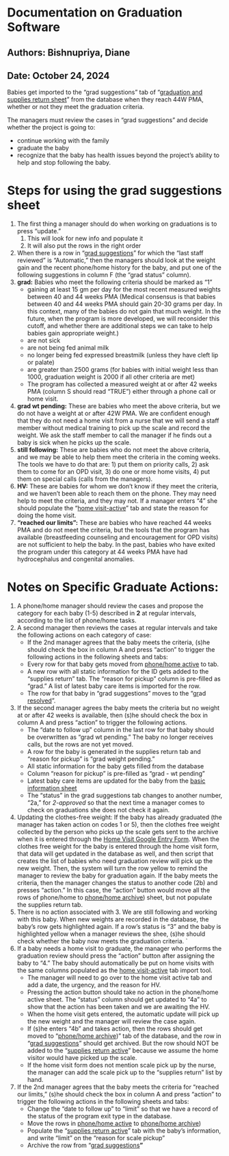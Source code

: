 # Documentation on Graduation Software

## Authors: Bishnupriya, Diane

## Date: October 24, 2024

Babies get imported to the “grad suggestions” tab of “[graduation and supplies return sheet](https://docs.google.com/spreadsheets/d/1sfHtQanFG5i4fSfgVg7YL9YLRABvrGMeBSO5YtQdk7c/edit?gid=1322013560#gid=1322013560)” from the database when they reach 44W PMA, whether or not they meet the graduation criteria.

The managers must review the cases in “grad suggestions” and decide whether the project is going to: 

* continue working with the family 
* graduate the baby 
* recognize that the baby has health issues beyond the project’s ability to help and stop following the baby.


# Steps for using the grad suggestions sheet

1. The first thing a manager should do when working on graduations is to press “update.”
    1. This will look for new info and populate it
    2. It will also put the rows in the right order
2. When there is a row in “[grad suggestions](https://docs.google.com/spreadsheets/d/1sfHtQanFG5i4fSfgVg7YL9YLRABvrGMeBSO5YtQdk7c/edit?gid=1322013560#gid=1322013560)” for which the “last staff reviewed” is “Automatic,” then the managers should look at the weight gain and the recent phone/home history for the baby, and put one of the following suggestions in column F (the “grad status” column).
3. **grad:** Babies who meet the following criteria should be marked as “1”
    * gaining at least 15 gm per day for the most recent measured weights between 40 and 44 weeks PMA (Medical consensus is that babies between 40 and 44 weeks PMA should gain 20-30 grams per day.  In this context, many of the babies do not gain that much weight.  In the future, when the program is more developed, we will reconsider this cutoff, and whether there are additional steps we can take to help babies gain appropriate weight.)
    * are not sick
    * are not being fed animal milk
    * no longer being fed expressed breastmilk (unless they have cleft lip or palate)
    * are greater than 2500 grams (for babies with initial weight less than 1000, graduation weight is 2000 if all other criteria are met)
    * The program has collected a measured weight at or after 42 weeks PMA (column S should read “TRUE”) either through a phone call or home visit.
4. **grad wt pending:** These are babies who meet the above criteria, but we do not have a weight at or after 42W PMA.  We are confident enough that they do not need a home visit from a nurse that we will send a staff member without medical training to pick up the scale and record the weight.  We ask the staff member to call the manager if he finds out a baby is sick when he picks up the scale.
5. **still following:** These are babies who do not meet the above criteria, and we may be able to help them meet the criteria in the coming weeks.  The tools we have to do that are: 1) put them on priority calls, 2) ask them to come for an OPD visit, 3) do one or more home visits, 4) put them on special calls (calls from the managers).
6. **HV:** These are babies for whom we don’t know if they meet the criteria, and we haven’t been able to reach them on the phone.  They may need help to meet the criteria, and they may not.  If a manager enters “4” she should populate the “[home visit-active](https://docs.google.com/spreadsheets/d/1vX4HleT9MG7R5rPvDMDCswJ4RJFnwFc1mXW8U57SiVw/edit?gid=232921398#gid=232921398)” tab and state the reason for doing the home visit.
7. **“reached our limits”:**  These are babies who have reached 44 weeks PMA and do not meet the criteria, but the tools that the program has available (breastfeeding counseling and encouragement for OPD visits) are not sufficient to help the baby.  In the past, babies who have exited the program under this category at 44 weeks PMA have had hydrocephalus and congenital anomalies.

# Notes on Specific Graduate Actions:

1. A phone/home manager should review the cases and propose the category for each baby (1-5) described in **2** at regular intervals, according to the list of phone/home tasks.
2. A second manager then reviews the cases at regular intervals and take the following actions on each category of case:
    * If the 2nd manager agrees that the baby meets the criteria, (s)he should check the box in column A and press “action” to trigger the following actions in the following sheets and tabs:
    * Every row for that baby gets moved from [phone/home active](https://docs.google.com/spreadsheets/d/1zBLyy0ZqQxBwrSBWzhmylREhFjH2gWqVbdxaHQ5y0Oo/edit?gid=1168822823#gid=1168822823) to tab.
    * A new row with all static information for the ID gets added to the “supplies return” tab. The “reason for pickup” column is pre-filled as “grad.”  A list of latest baby care items is imported for the row.
    * The row for that baby in “grad suggestions” moves to the “[gr](https://docs.google.com/spreadsheets/d/1sfHtQanFG5i4fSfgVg7YL9YLRABvrGMeBSO5YtQdk7c/edit?gid=1415147730#gid=1415147730)ad [resolved](https://docs.google.com/spreadsheets/d/1sfHtQanFG5i4fSfgVg7YL9YLRABvrGMeBSO5YtQdk7c/edit?gid=1415147730#gid=1415147730)”.
3. If the second manager agrees the baby meets the criteria but no weight at or after 42 weeks is available, then (s)he should check the box in column A and press “action” to trigger the following actions.
    * The “date to follow up” column in the last row for that baby should be overwritten as “grad wt pending.”  The baby no longer receives calls, but the rows are not yet moved.
    * A row for the baby is generated in the supplies return tab and “reason for pickup” is “grad weight pending.”
    * All static information for the baby gets filled from the database
    * Column “reason for pickup” is pre-filled as “grad - wt pending” 
    * Latest baby care items are updated for the baby from the [basic information sheet](https://docs.google.com/spreadsheets/d/1LcSu0xqt3WnfQ_qvtj7r8ULV8YU7WkkupQjH_ihP7UQ/edit?gid=1287213524#gid=1287213524)
    * The “status” in the grad suggestions tab changes to another number, “2a,” for *2-approved* so that the next time a manager comes to check on graduations she does not check it again.
4. Updating the clothes-free weight: If the baby has already graduated (the manager has taken action on codes 1 or 5), then the clothes free weight collected by the person who picks up the scale gets sent to the archive when it is entered through the [Home Visit Google Entry Form](https://docs.google.com/forms/d/e/1FAIpQLScyxj3b7I79J3cpwDuyqheg5NLsfxtlH1ra30MbKW-KOm4NOQ/viewform).  When the clothes free weight for the baby is entered through the home visit form, that data will get updated in the database as well, and then script that creates the list of babies who need graduation review will pick up the new weight.  Then, the system will turn the row yellow to remind the manager to review the baby for graduation again. If the baby meets the criteria, then the manager changes the status to another code (2b) and presses “action.” In this case, the “action” button would move all the rows of phone/home to [phone/home archive](https://docs.google.com/spreadsheets/d/13kb61HScq-i4Zj-QVaZn7Ob-ME7Fcc_vXdQ5Xv-Jst4/edit?gid=1168822823#gid=1168822823)) sheet, but not populate the supplies return tab.
5. There is no action associated with 3.  We are still following and working with this baby.  When new weights are recorded in the database, the baby’s row gets highlighted again.  If a row’s status is “3” and the baby is highlighted yellow when a manager reviews the shee, (s)he should check whether the baby now meets the graduation criteria. `
6. If a baby needs a home visit to graduate, the manager who performs the graduation review should press the “action” button after assigning the baby to “4.”  The baby should automatically be put on home visits with the same columns populated as the [home visit-active](https://docs.google.com/spreadsheets/d/1vX4HleT9MG7R5rPvDMDCswJ4RJFnwFc1mXW8U57SiVw/edit?gid=232921398#gid=232921398) tab import tool.
    * The manager will need to go over to the home visit active tab and add a date, the urgency, and the reason for HV. 
    * Pressing the action button should take no action in the phone/home active sheet.  The “status” column should get updated to “4a” to show that the action has been taken and we are awaiting the HV. 
    * When the home visit gets entered, the automatic update will pick up the new weight and the manager will review the case again.
    * If (s)he enters “4b” and takes action, then the rows should get moved to “[phone/home archive](https://docs.google.com/spreadsheets/d/13kb61HScq-i4Zj-QVaZn7Ob-ME7Fcc_vXdQ5Xv-Jst4/edit?gid=1168822823#gid=1168822823))” tab of the database, and the row in “[grad suggestions](https://docs.google.com/spreadsheets/d/1sfHtQanFG5i4fSfgVg7YL9YLRABvrGMeBSO5YtQdk7c/edit?gid=1322013560#gid=1322013560)” should get archived.  But the row should NOT be added to the “[supplies return active](https://docs.google.com/spreadsheets/d/1sfHtQanFG5i4fSfgVg7YL9YLRABvrGMeBSO5YtQdk7c/edit?gid=1611690015#gid=1611690015)” because we assume the home visitor would have picked up the scale.
    * If the home visit form does not mention scale pick up by the nurse, the manager can add the scale pick up to the “supplies return” list by hand.
7. If the 2nd manager agrees that the baby meets the criteria for “reached our limits,” (s)he should check the box in column A and press “action” to trigger the following actions in the following sheets and tabs:
    * Change the “date to follow up” to “limit” so that we have a record of the status of the program exit type in the database.
    * Move the rows in [phone/home active](https://docs.google.com/spreadsheets/d/1zBLyy0ZqQxBwrSBWzhmylREhFjH2gWqVbdxaHQ5y0Oo/edit?gid=1168822823#gid=1168822823) to [phone/home archive](https://docs.google.com/spreadsheets/d/13kb61HScq-i4Zj-QVaZn7Ob-ME7Fcc_vXdQ5Xv-Jst4/edit?gid=1168822823#gid=1168822823))
    * Populate the “[supplies return active](https://docs.google.com/spreadsheets/d/1sfHtQanFG5i4fSfgVg7YL9YLRABvrGMeBSO5YtQdk7c/edit?gid=1611690015#gid=1611690015)” tab with the baby’s information, and write “limit” on the “reason for scale pickup”
    * Archive the row from “[grad suggestions](https://docs.google.com/spreadsheets/d/1sfHtQanFG5i4fSfgVg7YL9YLRABvrGMeBSO5YtQdk7c/edit?gid=1322013560#gid=1322013560)**”**

